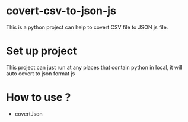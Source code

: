 # covert-csv-to-json-js
This is a python project can help to covert CSV file to JSON js file.

# Set up project
This project can just run at any places that contain python in local, it will auto covert to json format js 


# How to use ?
- covertJson
